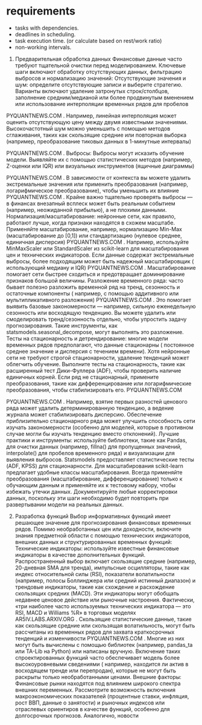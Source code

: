 # requirements

- tasks with dependencies.
- deadlines in scheduling.
- task execution time. (or calculate based on rest/work ratio)
- non-working intervals.

1. Предварительная обработка данных
   Финансовые данные часто требуют тщательной очистки перед моделированием. Ключевые шаги включают обработку
   отсутствующих данных, фильтрацию выбросов и нормализацию значений:
   Отсутствующие значения и шум: определите отсутствующие записи и выберите стратегию. Варианты включают удаление
   затронутых строк/столбцов, заполнение средним/медианой или более продвинутым вменением или использование интерполяции
   временных рядов для пробелов

PYQUANTNEWS.COM
. Например, линейная интерполяция может оценить отсутствующую цену между двумя известными значениями. Высокочастотный
шум можно уменьшить с помощью методов сглаживания, таких как скользящие средние или повторная выборка (например,
преобразование тиковых данных в 1-минутные интервалы)

PYQUANTNEWS.COM
.
Выбросы: Выбросы могут исказить обучение модели. Выявляйте их с помощью статистических методов (например, Z-оценки или
IQR) или визуальных инструментов (ящичные диаграммы)

PYQUANTNEWS.COM
. В зависимости от контекста вы можете удалить экстремальные значения или применить преобразования (например,
логарифмическое преобразование), чтобы уменьшить их влияние​
PYQUANTNEWS.COM
. Крайне важно тщательно проверять выбросы — в финансах внезапный всплеск может быть реальным событием (например,
неожиданной прибылью), а не плохими данными.
Нормализация/масштабирование: нейронные сети, как правило, работают лучше, когда признаки находятся в схожем масштабе.
Применяйте масштабирование, например, нормализацию Min-Max (масштабирование до [0,1]) или стандартизацию (нулевое
среднее, единичная дисперсия)​
PYQUANTNEWS.COM
. Например, используйте MinMaxScaler или StandardScaler из scikit-learn для масштабирования цен и технических
индикаторов. Если данные содержат экстремальные выбросы, более подходящим может быть надежный масштабировщик (
использующий медиану и IQR)​
PYQUANTNEWS.COM
. Масштабирование помогает сети быстрее сходиться и предотвращает доминирование признаков большой величины.
Разложение временного ряда: часто бывает полезно разложить временной ряд на тренд, сезонность и остаточные компоненты (
например, с помощью аддитивного или мультипликативного разложения)​
PYQUANTNEWS.COM
. Это помогает выявить базовые закономерности — например, сильную еженедельную сезонность или восходящую тенденцию. Вы
можете удалить или смоделировать тренд/сезонность отдельно, чтобы упростить задачу прогнозирования. Такие инструменты,
как statsmodels.seasonal_decompose, могут выполнять это разложение.
Тесты на стационарность и детрендирование: многие модели временных рядов предполагают, что данные стационарны (
постоянное среднее значение и дисперсия с течением времени). Хотя нейронные сети не требуют строгой стационарности,
удаление тенденций может облегчить обучение. Выполните тесты на стационарность, такие как расширенный тест
Дики-Фуллера (ADF), чтобы проверить наличие единичных корней. Если ряд не стационарный, примените преобразования, такие
как дифференцирование или логарифмические преобразования, чтобы стабилизировать его.
PYQUANTNEWS.COM

PYQUANTNEWS.COM
. Например, взятие первых разностей ценового ряда может удалить детерминированную тенденцию, а ведение журнала может
стабилизировать дисперсию. Обеспечение приблизительно стационарного ряда может улучшить способность сети изучать
закономерности (особенно для моделей, которые в противном случае могли бы изучать тенденцию вместо отклонений).
Лучшие практики и инструменты: используйте библиотеки, такие как Pandas, для очистки данных (например, fillna() для
пропущенных значений, interpolate() для пробелов временного ряда) и визуализации для выявления выбросов. Statsmodels
предоставляет статистические тесты (ADF, KPSS) для стационарности. Для масштабирования scikit-learn предлагает удобные
классы масштабирования. Всегда применяйте преобразования (масштабирование, дифференцирование) только к обучающим данным
и применяйте их к тестовому набору, чтобы избежать утечки данных. Документируйте любые корректировки данных, поскольку
эти шаги необходимо будет повторить при развертывании модели на реальных данных.

2. Разработка функций
   Выбор информативных функций имеет решающее значение для прогнозирования финансовых временных рядов. Помимо
   необработанных цен или доходности, включите знания предметной области с помощью технических индикаторов, внешних
   данных и структурированных временных функций:
   Технические индикаторы: используйте известные финансовые индикаторы в качестве дополнительных функций.
   Распространенный выбор включает скользящие средние (например, 20-дневная SMA для тренда), импульсные осцилляторы,
   такие как индекс относительной силы (RSI), показатели волатильности (например, полосы Боллинджера или средний
   истинный диапазон) и трендовые индикаторы, такие как схождение и расхождение скользящих средних (MACD). Эти
   индикаторы могут обобщать недавнее ценовое действие или рыночные настроения. Фактически, «три наиболее часто
   используемых технических индикатора — это RSI, MACD и Williams %R» в торговых моделях
   AR5IV.LABS.ARXIV.ORG
   . Скользящие статистические данные, такие как скользящие средние или скользящая волатильность, могут быть рассчитаны
   из временных рядов для захвата краткосрочных тенденций и изменчивости
   PYQUANTNEWS.COM
   . Многие из них могут быть вычислены с помощью библиотек (например, pandas_ta или TA-Lib на Python) или написаны
   вручную. Включение таких спроектированных функций часто обеспечивает модель более высокоуровневыми сведениями (
   например, находится ли актив в восходящем тренде или перепродан), которые не могут быть раскрыты только
   необработанными ценами.
   Внешние факторы: Финансовые рынки находятся под влиянием широкого спектра внешних переменных. Рассмотрите возможность
   включения макроэкономических показателей (процентные ставки, инфляция, рост ВВП, данные о занятости) и рыночных
   индексов или отраслевых ориентиров в качестве функций, особенно для долгосрочных прогнозов. Аналогично, новости